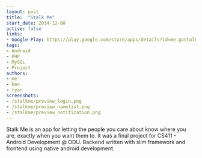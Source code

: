 ```yaml
---
layout: post
title:  "Stalk Me"
start_date: 2014-12-08
active: false
links:
- Google Play: https://play.google.com/store/apps/details?id=me.gostalk.stalkme
tags:
- Android
- PHP
- MySQL
- Project
authors:
- me
- ben
- ryan
screenshots:
- /stalkme/preview_login.png
- /stalkme/preview_namelist.png
- /stalkme/preview_notification.png
---
```


Stalk Me is an app for letting the people you care about know where you are, exactly when you want them to. It was a final project for CS411 - Android Development @ ODU. Backend written with slim framework and frontend using native android development.
